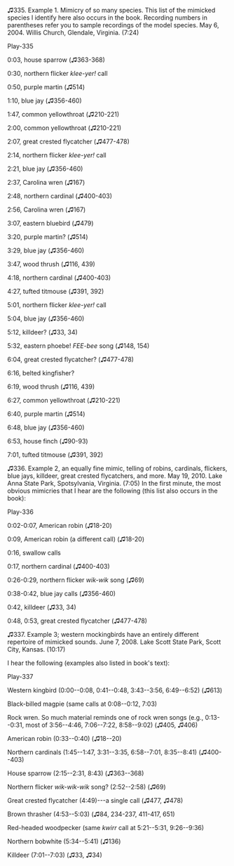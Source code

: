 ♫335. Example 1. Mimicry of so many species. This list of the mimicked
species I identify here also occurs in the book. Recording numbers in
parentheses refer you to sample recordings of the model species. May 6,
2004. Willis Church, Glendale, Virginia. (7:24)

Play-335

0:03, house sparrow (♫363-368)

0:30, northern flicker *klee-yer!* call

0:50, purple martin (♫514)

1:10, blue jay (♫356-460)

1:47, common yellowthroat (♫210-221)

2:00, common yellowthroat (♫210-221)

2:07, great crested flycatcher (♫477-478)

2:14, northern flicker *klee-yer!* call

2:21, blue jay (♫356-460)

2:37, Carolina wren (♫167)

2:48, northern cardinal (♫400-403)

2:56, Carolina wren (♫167)

3:07, eastern bluebird (♫479)

3:20, purple martin? (♫514)

3:29, blue jay (♫356-460)

3:47, wood thrush (♫116, 439)

4:18, northern cardinal (♫400-403)

4:27, tufted titmouse (♫391, 392)

5:01, northern flicker *klee-yer!* call

5:04, blue jay (♫356-460)

5:12, killdeer? (♫33, 34)

5:32, eastern phoebe! *FEE-bee* song (♫148, 154)

6:04, great crested flycatcher? (♫477-478)

6:16, belted kingfisher?

6:19, wood thrush (♫116, 439)

6:27, common yellowthroat (♫210-221)

6:40, purple martin (♫514)

6:48, blue jay (♫356-460)

6:53, house finch (♫90-93)

7:01, tufted titmouse (♫391, 392)

♫336. Example 2, an equally fine mimic, telling of robins, cardinals,
flickers, blue jays, killdeer, great crested flycatchers, and more. May
19, 2010. Lake Anna State Park, Spotsylvania, Virginia. (7:05) In the
first minute, the most obvious mimicries that I hear are the following
(this list also occurs in the book):

Play-336

0:02-0:07, American robin (♫18-20)

0:09, American robin (a different call) (♫18-20)

0:16, swallow calls

0:17, northern cardinal (♫400-403)

0:26-0:29, northern flicker *wik-wik* song (♫69)

0:38-0:42, blue jay calls (♫356-460)

0:42, killdeer (♫33, 34)

0:48, 0:53, great crested flycatcher (♫477-478)

♫337. Example 3; western mockingbirds have an entirely different
repertoire of mimicked sounds. June 7, 2008. Lake Scott State Park,
Scott City, Kansas. (10:17)

I hear the following (examples also listed in book's text):

Play-337

Western kingbird (0:00--0:08, 0:41--0:48, 3:43--3:56, 6:49--6:52) (♫613)

Black-billed magpie (same calls at 0:08--0:12, 7:03)

Rock wren. So much material reminds one of rock wren songs (e.g.,
0:13--0:31, most of 3:56--4:46, 7:06--7:22, 8:58--9:02) (♫405, ♫406)

American robin (0:33--0:40) (♫18--20)

Northern cardinals (1:45--1:47, 3:31--3:35, 6:58--7:01, 8:35--8:41)
(♫400--403)

House sparrow (2:15--2:31, 8:43) (♫363--368)

Northern flicker *wik-wik-wik* song? (2:52--2:58) (♫69)

Great crested flycatcher (4:49)---a single call (♫477, ♫478)

Brown thrasher (4:53--5:03) (♫84, 234-237, 411-417, 651)

Red-headed woodpecker (same *kwirr* call at 5:21--5:31, 9:26--9:36)

Northern bobwhite (5:34--5:41) (♫136)

Killdeer (7:01--7:03) (♫33, ♫34)



